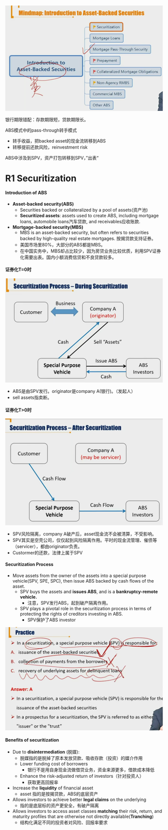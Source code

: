 ![image-20230613210150847](./image-20230613210150847.png)

银行期限错配：存款期限短，贷款期限长。

ABS模式中的pass-through转手模式

- 转手收益，把backed asset的现金流转移到ABS
- 转移提前还款风险，reinvestment risk

ABS中涉及到SPV，资产打包转移到SPV，”出表“

# R1 Securitization

#### Introduction of ABS

- **Asset-backed security(ABS)**
  - Securities backed or collateralized by a pool of assets(资产池)
  - **Securitized assets**: assets used to create ABS, including mortgage loans, automobile loans汽车贷款, and receivables应收账款.
- **Mortgage-backed security(MBS)**
  - MBS is an asset-backed security, but often refers to securities backed by high-quality real estate mortgages. 按揭贷款支持证券。
  - 美国市场里80%，大部分的ABS都是MBS。
  - 在中国实务中，MBS却占比较少，因为房贷业务比较优质，利用SPV证券化需要出表。国内小额消费信贷和不良贷款较多。

#### 证券化T=0时

![image-20230613212751812](./image-20230613212751812.png)

- ABS是由SPV发行。originator是company A(银行)。（发起人）
- sell assets指卖断。

#### 证券化T>0时

![image-20230613212959607](./image-20230613212959607.png)

- SPV风险隔离，company A破产后，asset现金流不会被清算，不受影响。
- SPV其实是空壳公司，仅仅起到风险隔离作用。平时的现金流管理、催债等（servicer），都由originator负责。
- Custormer的还款，法律上属于SPV

#### Securitization Process

- Move assets from the owner of the assets into a special purpose vehicle(SPV, SPE, SPC), then issue ABS backed by cash flows of the asset.
  - SPV buys the assets and **issues ABS**, and is a **bankruptcy-remote vehicle.**
    - 注意，SPV发行ABS，起到破产隔离作用。
  - SPV plays a pivotal role in the securitization process in terms of protecting the rights of creditors investing in ABS.
    - SPV保护了ABS investor

<img src="./image-20230613213535087.png" alt="image-20230613213535087" style="zoom:50%;" />

#### Benefits of securitization

- Due to **disintermediation** (脱媒):
  - 脱媒指的是脱掉了原本发放贷款、吸收存款（投资）的媒介作用
  - Lower funding cost of borrowers
    - 银行不是用自身现金流做借贷业务，资金来源更多，借款成本降低
  - Enhance the risk-adjusted return of investors（针对投资人）
    - 获取更高回报率
- Increase the **liquidity** of financial asset
  - asset 指的是按揭贷款，ABS的底层资产
- Allows investors to achieve better **legal claims** on the underlying
  - 指的是底层标的资产更安全，有破产隔离
- Allows investors to access asset classes **matching** their risk, return, and maturity profiles that are otherwise not directly available(**Tranching**)
  - 结构化满足不同的投资者对风险、回报率要求